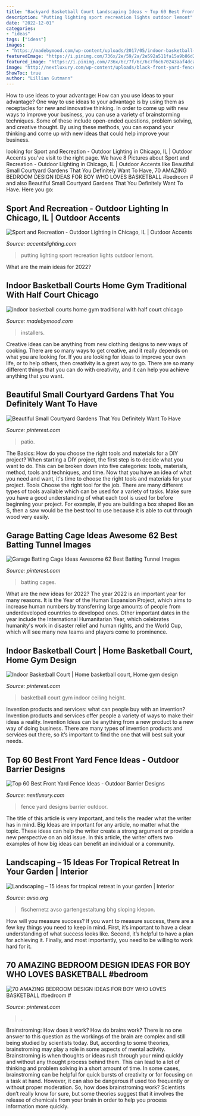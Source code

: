 ```yaml
---
title: "Backyard Basketball Court Landscaping Ideas ~ Top 60 Best Front Yard Fence Ideas"
description: "Putting lighting sport recreation lights outdoor lemont"
date: "2022-12-01"
categories:
- "ideas"
tags: ["ideas"]
images:
- "https://madebymood.com/wp-content/uploads/2017/05/indoor-basketball-courts-home-gym-traditional-with-white-trim-chicago-heating-and-cooling-companies.jpg"
featuredImage: "https://i.pinimg.com/736x/2e/59/2a/2e592a511fa15a9b86d2ea7c30304261.jpg"
featured_image: "https://i.pinimg.com/736x/6c/7f/6c/6c7f6c670243aaf4dcad2058abc4ce76.jpg"
image: "http://nextluxury.com/wp-content/uploads/black-front-yard-fence-home-designs.jpg"
ShowToc: true
author: "Lillian Gutmann"
---
```



How to use ideas to your advantage: How can you use ideas to your advantage?
One way to use ideas to your advantage is by using them as receptacles for new and innovative thinking. In order to come up with new ways to improve your business, you can use a variety of brainstorming techniques. Some of these include open-ended questions, problem solving, and creative thought. By using these methods, you can expand your thinking and come up with new ideas that could help improve your business.

	

		
looking for Sport and Recreation - Outdoor Lighting in Chicago, IL | Outdoor Accents you've visit to the right page. We have 8 Pictures about Sport and Recreation - Outdoor Lighting in Chicago, IL | Outdoor Accents like Beautiful Small Courtyard Gardens That You Definitely Want To Have, 70 AMAZING BEDROOM DESIGN IDEAS FOR BOY WHO LOVES BASKETBALL #bedroom # and also Beautiful Small Courtyard Gardens That You Definitely Want To Have. Here you go:
		
    
## Sport And Recreation - Outdoor Lighting In Chicago, IL | Outdoor Accents

<img loading=lazy src="http://www.accentslighting.com/wp-content/uploads/2016/07/Cattoni-Putting-Green-Lights.jpg" onerror="this.onerror=null;this.src='https://tse1.mm.bing.net/th?id=OIP.Kyo_ukMm5qjq0KC1R0tVFgHaE7&amp;pid=15.1';" alt="Sport and Recreation - Outdoor Lighting in Chicago, IL | Outdoor Accents">

_Source: accentslighting.com_

>putting lighting sport recreation lights outdoor lemont. 

	

What are the main ideas for 2022?
 

    
## Indoor Basketball Courts Home Gym Traditional With Half Court Chicago

<img loading=lazy src="https://madebymood.com/wp-content/uploads/2017/05/indoor-basketball-courts-home-gym-traditional-with-white-trim-chicago-heating-and-cooling-companies.jpg" onerror="this.onerror=null;this.src='https://tse2.mm.bing.net/th?id=OIP.bdWQC0saFYvAELS_cfug3AHaLH&amp;pid=15.1';" alt="indoor basketball courts home gym traditional with half court chicago">

_Source: madebymood.com_

>installers. 

	

Creative ideas can be anything from new clothing designs to new ways of cooking. There are so many ways to get creative, and it really depends on what you are looking for. If you are looking for ideas to improve your own life, or to help others, then creativity is a great way to go. There are so many different things that you can do with creativity, and it can help you achieve anything that you want.

    
## Beautiful Small Courtyard Gardens That You Definitely Want To Have

<img loading=lazy src="https://i.pinimg.com/736x/4d/04/41/4d044169692ea9d3b0350f1e956743cf.jpg" onerror="this.onerror=null;this.src='https://tse3.mm.bing.net/th?id=OIP.DGJo1_Yx0Q2H71Y9KNW6EQHaKz&amp;pid=15.1';" alt="Beautiful Small Courtyard Gardens That You Definitely Want To Have">

_Source: pinterest.com_

>patio. 

	

The Basics: How do you choose the right tools and materials for a DIY project?
When starting a DIY project, the first step is to decide what you want to do. This can be broken down into five categories: tools, materials, method, tools and techniques, and time. Now that you have an idea of what you need and want, it's time to choose the right tools and materials for your project.
Tools
Choose the right tool for the job. There are many different types of tools available which can be used for a variety of tasks. Make sure you have a good understanding of what each tool is used for before beginning your project. For example, if you are building a box shaped like an S, then a saw would be the best tool to use because it is able to cut through wood very easily.

    
## Garage Batting Cage Ideas Awesome 62 Best Batting Tunnel Images

<img loading=lazy src="https://i.pinimg.com/736x/2e/59/2a/2e592a511fa15a9b86d2ea7c30304261.jpg" onerror="this.onerror=null;this.src='https://tse3.mm.bing.net/th?id=OIP.aTQZvUqU2lYnrsHO_9vrsgHaFj&amp;pid=15.1';" alt="Garage Batting Cage Ideas Awesome 62 Best Batting Tunnel Images">

_Source: pinterest.com_

>batting cages. 

	

What are the new ideas for 2022?
The year 2022 is an important year for many reasons. It is the Year of the Human Expansion Project, which aims to increase human numbers by transferring large amounts of people from underdeveloped countries to developed ones. Other important dates in the year include the International Humanitarian Year, which celebrates humanity's work in disaster relief and human rights, and the World Cup, which will see many new teams and players come to prominence.

    
## Indoor Basketball Court | Home Basketball Court, Home Gym Design

<img loading=lazy src="https://i.pinimg.com/originals/49/61/95/496195eb1e58d416fe2052d85aefc222.jpg" onerror="this.onerror=null;this.src='https://tse2.mm.bing.net/th?id=OIP.Gux9Vg_UejTEwB-ydtlmpwHaE4&amp;pid=15.1';" alt="Indoor Basketball Court | Home basketball court, Home gym design">

_Source: pinterest.com_

>basketball court gym indoor ceiling height. 

	

Invention products and services: what can people buy with an invention?
Invention products and services offer people a variety of ways to make their ideas a reality. Invention Ideas can be anything from a new product to a new way of doing business. There are many types of invention products and services out there, so it’s important to find the one that will best suit your needs.

    
## Top 60 Best Front Yard Fence Ideas - Outdoor Barrier Designs

<img loading=lazy src="http://nextluxury.com/wp-content/uploads/black-front-yard-fence-home-designs.jpg" onerror="this.onerror=null;this.src='https://tse2.mm.bing.net/th?id=OIP.P2qfPPQOG8xf5zY2axj_VgHaFj&amp;pid=15.1';" alt="Top 60 Best Front Yard Fence Ideas - Outdoor Barrier Designs">

_Source: nextluxury.com_

>fence yard designs barrier outdoor. 

	

The title of this article is very important, and tells the reader what the writer has in mind.
Big Ideas are important for any article, no matter what the topic. These ideas can help the writer create a strong argument or provide a new perspective on an old issue. In this article, the writer offers two examples of how big ideas can benefit an individual or a community.

    
## Landscaping – 15 Ideas For Tropical Retreat In Your Garden | Interior

<img loading=lazy src="https://www.avso.org/wp-content/uploads/2014/11/landscaping-15-ideas-for-tropical-retreat-in-your-garden-1415195139.jpg" onerror="this.onerror=null;this.src='https://tse4.mm.bing.net/th?id=OIP.ZKpN83UfS_j4wFMZt71TAgHaJ3&amp;pid=15.1';" alt="Landscaping – 15 ideas for tropical retreat in your garden | Interior">

_Source: avso.org_

>fischernetz avso gartengestaltung bhg sloping klepon. 

	

How will you measure success?
If you want to measure success, there are a few key things you need to keep in mind. First, it’s important to have a clear understanding of what success looks like. Second, it’s helpful to have a plan for achieving it. Finally, and most importantly, you need to be willing to work hard for it.

    
## 70 AMAZING BEDROOM DESIGN IDEAS FOR BOY WHO LOVES BASKETBALL #bedroom #

<img loading=lazy src="https://i.pinimg.com/736x/6c/7f/6c/6c7f6c670243aaf4dcad2058abc4ce76.jpg" onerror="this.onerror=null;this.src='https://tse1.mm.bing.net/th?id=OIP.GeeD0ienoXYq4ykPsQ3OvQHaF7&amp;pid=15.1';" alt="70 AMAZING BEDROOM DESIGN IDEAS FOR BOY WHO LOVES BASKETBALL #bedroom #">

_Source: pinterest.com_

>. 

	

Brainstroming: How does it work?
How do brains work? There is no one answer to this question as the workings of the brain are complex and still being studied by scientists today. But, according to some theories, brainstroming may play a role in some aspects of mental activity. Brainstroming is when thoughts or ideas rush through your mind quickly and without any thought process behind them. This can lead to a lot of thinking and problem solving in a short amount of time. In some cases, brainstroming can be helpful for quick bursts of creativity or for focusing on a task at hand. However, it can also be dangerous if used too frequently or without proper moderation. So, how does brainstroming work? Scientists don’t really know for sure, but some theories suggest that it involves the release of chemicals from your brain in order to help you process information more quickly.

